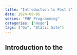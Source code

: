 ```yaml
---
title: "Introduction to Post 5"
date: 2024-08-05
series: "PHP Programming"
categories: ["Hugo"]
tags: ["Go", "Static Site"]
---
```


## Introduction to the